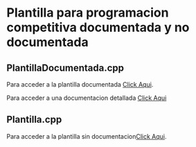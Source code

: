 # Plantilla para programacion competitiva documentada y no documentada
## PlantillaDocumentada.cpp
Para acceder a la plantilla documentada [Click Aqui](https://github.com/MrMich34/Competitiva/blob/main/PlantillaDocumentada.cpp).

Para acceder a una documentacion detallada [ Click Aqui](https://github.com/MrMich34/Competitiva/blob/main/documentacion.md)
## Plantilla.cpp
Para acceder a la plantilla sin documentacion[Click Aqui](https://github.com/MrMich34/Competitiva/blob/main/Plantilla.cpp).

